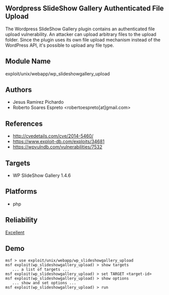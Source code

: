 ## Wordpress SlideShow Gallery Authenticated File Upload

The Wordpress SlideShow Gallery plugin contains an 
authenticated file upload vulnerability. An attacker can 
upload arbitrary files to the upload folder. Since the 
plugin uses its own file upload mechanism instead of the 
WordPress API, it's possible to upload any file type.


## Module Name
exploit/unix/webapp/wp_slideshowgallery_upload

## Authors
* Jesus Ramirez Pichardo
* Roberto Soares Espreto <robertoespreto[at]gmail.com>


## References
* http://cvedetails.com/cve/2014-5460/
* https://www.exploit-db.com/exploits/34681
* https://wpvulndb.com/vulnerabilities/7532



## Targets
* WP SlideShow Gallery 1.4.6


## Platforms
* php

## Reliability
[Excellent](https://github.com/rapid7/metasploit-framework/wiki/Exploit-Ranking)

## Demo

```
msf > use exploit/unix/webapp/wp_slideshowgallery_upload
msf exploit(wp_slideshowgallery_upload) > show targets
   ... a list of targets ...
msf exploit(wp_slideshowgallery_upload) > set TARGET <target-id>
msf exploit(wp_slideshowgallery_upload) > show options
   ... show and set options ...
msf exploit(wp_slideshowgallery_upload) > run
```
    
    